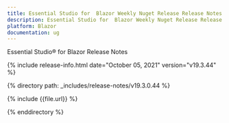 ```yaml
---
title: Essential Studio for  Blazor Weekly Nuget Release Release Notes  
description: Essential Studio for  Blazor Weekly Nuget Release Release Notes  
platform: Blazor
documentation: ug
---
```


Essential Studio&reg; for  Blazor  Release Notes  

{% include release-info.html date="October 05, 2021"  version="v19.3.44" %} 


{% directory path: _includes/release-notes/v19.3.0.44 %}

{% include {{file.url}} %}

{% enddirectory %}